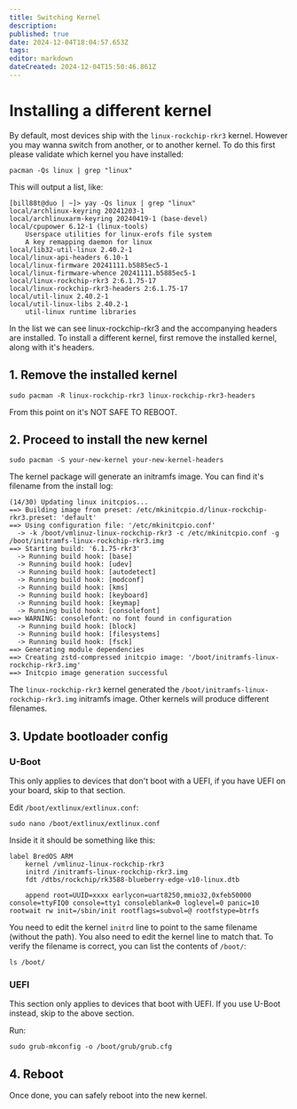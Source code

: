 ```yaml
---
title: Switching Kernel
description: 
published: true
date: 2024-12-04T18:04:57.653Z
tags: 
editor: markdown
dateCreated: 2024-12-04T15:50:46.861Z
---
```


# Installing a different kernel
By default, most devices ship with the `linux-rockchip-rkr3` kernel.
However you may wanna switch from another, or to another kernel.
To do this first please validate which kernel you have installed:

```
pacman -Qs linux | grep "linux"
```

This will output a list, like:

```
[bill88t@duo | ~]> yay -Qs linux | grep "linux"
local/archlinux-keyring 20241203-1
local/archlinuxarm-keyring 20240419-1 (base-devel)
local/cpupower 6.12-1 (linux-tools)
    Userspace utilities for linux-erofs file system
    A key remapping daemon for linux
local/lib32-util-linux 2.40.2-1
local/linux-api-headers 6.10-1
local/linux-firmware 20241111.b5885ec5-1
local/linux-firmware-whence 20241111.b5885ec5-1
local/linux-rockchip-rkr3 2:6.1.75-17
local/linux-rockchip-rkr3-headers 2:6.1.75-17
local/util-linux 2.40.2-1
local/util-linux-libs 2.40.2-1
    util-linux runtime libraries
```

In the list we can see linux-rockchip-rkr3 and the accompanying headers are installed.
To install a different kernel, first remove the installed kernel, along with it's headers.

## 1. Remove the installed kernel
```
sudo pacman -R linux-rockchip-rkr3 linux-rockchip-rkr3-headers
```

From this point on it's NOT SAFE TO REBOOT.

## 2. Proceed to install the new kernel

```
sudo pacman -S your-new-kernel your-new-kernel-headers
```

The kernel package will generate an initramfs image. You can find it's filename from the install log:

```
(14/30) Updating linux initcpios...
==> Building image from preset: /etc/mkinitcpio.d/linux-rockchip-rkr3.preset: 'default'
==> Using configuration file: '/etc/mkinitcpio.conf'
  -> -k /boot/vmlinuz-linux-rockchip-rkr3 -c /etc/mkinitcpio.conf -g /boot/initramfs-linux-rockchip-rkr3.img
==> Starting build: '6.1.75-rkr3'
  -> Running build hook: [base]
  -> Running build hook: [udev]
  -> Running build hook: [autodetect]
  -> Running build hook: [modconf]
  -> Running build hook: [kms]
  -> Running build hook: [keyboard]
  -> Running build hook: [keymap]
  -> Running build hook: [consolefont]
==> WARNING: consolefont: no font found in configuration
  -> Running build hook: [block]
  -> Running build hook: [filesystems]
  -> Running build hook: [fsck]
==> Generating module dependencies
==> Creating zstd-compressed initcpio image: '/boot/initramfs-linux-rockchip-rkr3.img'
==> Initcpio image generation successful
```

The `linux-rockchip-rkr3` kernel generated the `/boot/initramfs-linux-rockchip-rkr3.img` initramfs image. Other kernels will produce different filenames.

## 3. Update bootloader config

### U-Boot
This only applies to devices that don't boot with a UEFI, if you have UEFI on your board, skip to that section.

Edit `/boot/extlinux/extlinux.conf`:

```
sudo nano /boot/extlinux/extlinux.conf
```

Inside it it should be something like this:

```
label BredOS ARM
    kernel /vmlinuz-linux-rockchip-rkr3
    initrd /initramfs-linux-rockchip-rkr3.img
    fdt /dtbs/rockchip/rk3588-blueberry-edge-v10-linux.dtb

    append root=UUID=xxxx earlycon=uart8250,mmio32,0xfeb50000 console=ttyFIQ0 console=tty1 consoleblank=0 loglevel=0 panic=10 rootwait rw init=/sbin/init rootflags=subvol=@ rootfstype=btrfs
```

You need to edit the kernel `initrd` line to point to the same filename (without the path).
You also need to edit the kernel line to match that.
To verify the filename is correct, you can list the contents of `/boot/`:

```
ls /boot/
```

### UEFI
This section only applies to devices that boot with UEFI. If you use U-Boot instead, skip to the above section.

Run:
```
sudo grub-mkconfig -o /boot/grub/grub.cfg
```

## 4. Reboot

Once done, you can safely reboot into the new kernel.